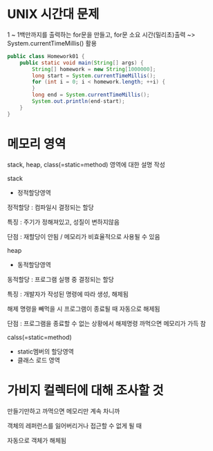 # UNIX 시간대 문제

1 ~ 1백만까지를 출력하는 for문을 만들고, 
for문 소요 시간(밀리초)출력 ~> System.currentTimeMillis() 활용

```JAVA
public class Homework01 {
	public static void main(String[] args) {
		String[] homework = new String[1000000];
		long start = System.currentTimeMillis();
		for (int i = 0; i < homework.length; ++i) {
		}
		long end = System.currentTimeMillis();
		System.out.println(end-start);
	}
}
```



# 메모리 영역

stack, heap, class(=static=method) 영역에 대한 설명 작성



stack 

- 정적할당영역 

정적할당 : 컴파일시 결정되는 할당

특징 : 주기가 정해져있고, 성질이 변하지않음

단점 :  재할당이 안됨 / 메모리가 비효율적으로 사용될 수 있음



heap  

- 동적할당영역 

동적할당 : 프로그램 실행 중 결정되는 할당

특징 : 개발자가 작성된 명령에 따라 생성, 해제됨

해제 명령을 빼먹을 시 프로그램이 종료될 때 자동으로 해제됨



단점 :  프로그램을 종료할 수 없는 상황에서 해제명령 까먹으면 메모리가 가득 참 



calss(=static=method)

- static멤버의 할당영역
- 클래스 로드 영역



# 가비지 컬렉터에 대해 조사할 것

만들기만하고 까먹으면 메모리만 계속 차니까

객체의 레퍼런스를 잃어버리거나 접근할 수 없게 될 때 

자동으로 객체가 해체됨

